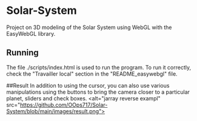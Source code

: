 # Solar-System
Project on 3D modeling of the Solar System using WebGL with the EasyWebGL library. 

## Running
The file ./scripts/index.html is used to run the program. To run it correctly, check the "Travailler local" section in the "README_easywebgl" file.

##Result
In addition to using the cursor, you can also use various manipulations using the buttons to bring the camera closer to a particular planet, sliders and check boxes.
<alt="jarray reverse exampl" src="https://github.com/OOps717/Solar-System/blob/main/images/result.png">
